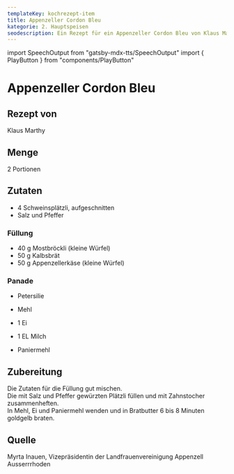 ```yaml
---
templateKey: kochrezept-item
title: Appenzeller Cordon Bleu
kategorie: 2. Hauptspeisen
seodescription: Ein Rezept für ein Appenzeller Cordon Bleu von Klaus Marthy.
---
```

import SpeechOutput from "gatsby-mdx-tts/SpeechOutput"
import { PlayButton } from "components/PlayButton"

<SpeechOutput id="kochrezept-klaus-marthy-appenzeller-cordon-bleu" customPlayButton={PlayButton}>

# Appenzeller Cordon Bleu

## Rezept von

Klaus Marthy

## Menge

2 Portionen

## Zutaten
 
* 4 Schweinsplätzli, aufgeschnitten  
* Salz und Pfeffer  

### Füllung

* 40 g Mostbröckli (kleine Würfel) 
* 50 g Kalbsbrät 
* 50 g Appenzellerkäse (kleine Würfel) 

### Panade 

* Petersilie  
* Mehl  
* 1 Ei  
* 1 EL Milch  

* Paniermehl 

## Zubereitung

Die Zutaten für die Füllung gut mischen.  
Die mit Salz und Pfeffer gewürzten Plätzli füllen und mit Zahnstocher zusammenheften.   
In Mehl, Ei und Paniermehl wenden und in Bratbutter 6 bis 8 Minuten goldgelb braten. 

## Quelle

Myrta Inauen, Vizepräsidentin der Landfrauenvereinigung Appenzell Ausserrrhoden

</SpeechOutput>